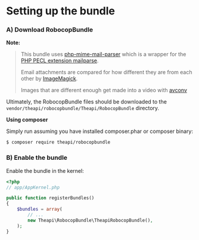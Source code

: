 Setting up the bundle
=====================
### A) Download RobocopBundle

**Note:**

> This bundle uses [php-mime-mail-parser](https://github.com/message/php-mime-mail-parser) which is 
> a wrapper for the [PHP PECL extension mailparse](http://pecl.php.net/package/mailparse).
>
> Email attachments are compared for how different they are from each other by [ImageMagick](http://www.imagemagick.org).
>
> Images that are different enough get made into a video with [avconv](http://libav.org)


Ultimately, the RobocopBundle files should be downloaded to the
`vendor/theapi/robocopbundle/Theapi/RobocopBundle` directory.

**Using composer**

Simply run assuming you have installed composer.phar or composer binary:

``` bash
$ composer require theapi/robocopbundle
```

### B) Enable the bundle

Enable the bundle in the kernel:

``` php
<?php
// app/AppKernel.php

public function registerBundles()
{
    $bundles = array(
        // ...
        new Theapi\RobocopBundle\TheapiRobocopBundle(),
    );
}
```
